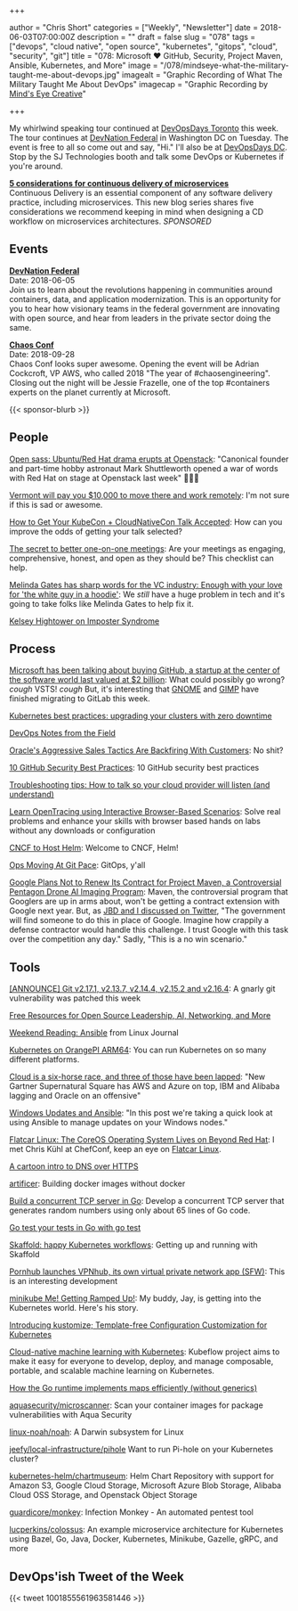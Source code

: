 +++

author = "Chris Short"
categories = ["Weekly", "Newsletter"]
date = 2018-06-03T07:00:00Z
description = ""
draft = false
slug = "078"
tags = ["devops", "cloud native", "open source", "kubernetes", "gitops", "cloud", "security", "git"]
title = "078: Microsoft ❤️ GitHub, Security, Project Maven, Ansible, Kubernetes, and More"
image = "/078/mindseye-what-the-military-taught-me-about-devops.jpg"
imagealt = "Graphic Recording of What The Military Taught Me About DevOps"
imagecap = "Graphic Recording by [Mind's Eye Creative](http://www.mindseyecreative.ca/)"

+++

My whirlwind speaking tour continued at [DevOpsDays Toronto](https://chrisshort.net/devopsdays-toronto-2018-what-the-military-taught-me-about-devops/) this week. The tour continues at [DevNation Federal](https://devnationfederal.org/) in Washington DC on Tuesday. The event is free to all so come out and say, "Hi." I'll also be at [DevOpsDays DC](https://www.devopsdays.org/events/2018-washington-dc/welcome/). Stop by the SJ Technologies booth and talk some DevOps or Kubernetes if you're around.

[**5 considerations for continuous delivery of microservices**](https://www.gocd.org/2018/04/25/five-considerations-continuous-delivery-microservices/?utm_campaign=cd_microservices&utm_medium=newsletter_ad&utm_source=devopsish&utm_content=cd_microservices_blog&utm_term=)  
Continuous Delivery is an essential component of any software delivery practice, including microservices. This new blog series shares five considerations we recommend keeping in mind when designing a CD workflow on microservices architectures. *SPONSORED*

## Events

[**DevNation Federal**](https://devnationfederal.org/)  
Date: 2018-06-05  
Join us to learn about the revolutions happening in communities around containers, data, and application modernization. This is an opportunity for you to hear how visionary teams in the federal government are innovating with open source, and hear from leaders in the private sector doing the same.

[**Chaos Conf**](https://chaosconf.splashthat.com/)  
Date: 2018-09-28  
Chaos Conf looks super awesome. Opening the event will be Adrian Cockcroft, VP AWS, who called 2018 "The year of #chaosengineering". Closing out the night will be Jessie Frazelle, one of the top #containers experts on the planet currently at Microsoft.

{{< sponsor-blurb >}}

## People

[Open sass: Ubuntu/Red Hat drama erupts at Openstack](https://www.computerworld.com.au/article/641672/open-sass-ubuntu-red-hat-drama-erupts-openstack/): "Canonical founder and part-time hobby astronaut Mark Shuttleworth opened a war of words with Red Hat on stage at Openstack last week" 🤭🤭🤭

[Vermont will pay you $10,000 to move there and work remotely](https://work.qz.com/1289727/vermont-will-pay-you-10000-to-move-there-and-work-remotely/): I'm not sure if this is sad or awesome.

[How to Get Your KubeCon + CloudNativeCon Talk Accepted](https://www.cncf.io/blog/2018/05/29/get-your-kubecon-talk-accepted/): How can you improve the odds of getting your talk selected?

[The secret to better one-on-one meetings](https://opensource.com/open-organization/18/5/open-one-on-one-meetings-guide): Are your meetings as engaging, comprehensive, honest, and open as they should be? This checklist can help.

[Melinda Gates has sharp words for the VC industry: Enough with your love for 'the white guy in a hoodie'](http://www.businessinsider.com/melinda-gates-has-sharp-words-for-the-vc-industry-2018-5): We *still* have a huge problem in tech and it's going to take folks like Melinda Gates to help fix it.

[Kelsey Hightower on Imposter Syndrome](http://communitypulse.io/24-imposter-syndrome/)


## Process

[Microsoft has been talking about buying GitHub, a startup at the center of the software world last valued at $2 billion](http://www.businessinsider.com/2-billion-startup-github-could-be-for-sale-microsoft-2018-5): What could possibly go wrong? *cough* VSTS! *cough* But, it's interesting that [GNOME](https://about.gitlab.com/2018/05/31/welcome-gnome-to-gitlab/) and [GIMP](https://www.gimp.org/news/2018/05/31/gimp-has-moved-to-gitlab/) have finished migrating to GitLab this week.

[Kubernetes best practices: upgrading your clusters with zero downtime](https://cloudplatform.googleblog.com/2018/06/Kubernetes-best-practices-upgrading-your-clusters-with-zero-downtime.html)

[DevOps Notes from the Field](https://labs.signalsciences.com/devops-notes-from-the-field)

[Oracle's Aggressive Sales Tactics Are Backfiring With Customers](https://www.theinformation.com/articles/oracles-aggressive-sales-tactics-are-backfiring-with-customers): No shit?

[10 GitHub Security Best Practices](https://snyk.io/blog/ten-git-hub-security-best-practices/): 10 GitHub security best practices

[Troubleshooting tips: How to talk so your cloud provider will listen (and understand)](https://cloudplatform.googleblog.com/2018/05/Troubleshooting-tips-How-to-talk-so-your-cloud-provider-will-listen-and-understand.html)

[Learn OpenTracing using Interactive Browser-Based Scenarios](https://www.katacoda.com/courses/opentracing): Solve real problems and enhance your skills with browser based hands on labs without any downloads or configuration

[CNCF to Host Helm](https://www.cncf.io/blog/2018/06/01/cncf-to-host-helm/): Welcome to CNCF, Helm!

[Ops Moving At Git Pace](https://medium.com/@jaydestro/ops-moving-at-git-pace-b731d4bc3441): GitOps, y'all

[Google Plans Not to Renew Its Contract for Project Maven, a Controversial Pentagon Drone AI Imaging Program](https://gizmodo.com/google-plans-not-to-renew-its-contract-for-project-mave-1826488620): Maven, the controversial program that Googlers are up in arms about, won't be getting a contract extension with Google next year. But, as [JBD and I discussed on Twitter](https://twitter.com/ChrisShort/status/996524634093817856), "The government will find someone to do this in place of Google. Imagine how crappily a defense contractor would handle this challenge. I trust Google with this task over the competition any day." Sadly, "This is a no win scenario."


## Tools

[[ANNOUNCE] Git v2.17.1, v2.13.7, v2.14.4, v2.15.2 and v2.16.4](https://marc.info/?l=git&m=152761328506724&w=2): A gnarly git vulnerability was patched this week

[Free Resources for Open Source Leadership, AI, Networking, and More](https://www.linux.com/blog/2018/6/free-resources-open-source-leadership-ai-networking-and-more)

[Weekend Reading: Ansible](https://www.linuxjournal.com/content/weekend-reading-ansible) from Linux Journal

[Kubernetes on OrangePI ARM64](https://tobru.ch/kubernetes-on-orangepi-arm64/): You can run Kubernetes on so many different platforms.

[Cloud is a six-horse race, and three of those have been lapped](https://www.theregister.co.uk/2018/05/29/gartner_2018_magic_quadrant_for_infrastructure_as_a_service/): "New Gartner Supernatural Square has AWS and Azure on top, IBM and Alibaba lagging and Oracle on an offensive"

[Windows Updates and Ansible](https://www.ansible.com/blog/windows-updates-and-ansible): "In this post we're taking a quick look at using Ansible to manage updates on your Windows nodes."

[Flatcar Linux: The CoreOS Operating System Lives on Beyond Red Hat](https://thenewstack.io/flatcar-linux-the-coreos-operating-system-lives-on-beyond-red-hat/): I met Chris Kühl at ChefConf, keep an eye on [Flatcar Linux](https://www.flatcar-linux.org/).

[A cartoon intro to DNS over HTTPS](https://hacks.mozilla.org/2018/05/a-cartoon-intro-to-dns-over-https/)

[artificer](https://www.justwatch.com/blog/post/announcing-artificer/): Building docker images without docker

[Build a concurrent TCP server in Go](https://opensource.com/article/18/5/building-concurrent-tcp-server-go): Develop a concurrent TCP server that generates random numbers using only about 65 lines of Go code.

[Go test your tests in Go with go test](https://deadbeef.me/2018/05/go-test)

[Skaffold: happy Kubernetes workflows](https://ahmet.im/blog/skaffold/): Getting up and running with Skaffold

[Pornhub launches VPNhub, its own virtual private network app (SFW)](https://venturebeat.com/2018/05/24/pornhub-launches-vpnhub-its-own-virtual-private-network-app/): This is an interesting development

[minikube Me! Getting Ramped Up!](https://medium.com/@jaydestro/minikube-me-getting-ramped-up-72436bcca1ea): My buddy, Jay, is getting into the Kubernetes world. Here's his story.

[Introducing kustomize; Template-free Configuration Customization for Kubernetes](https://kubernetes.io/blog/2018/05/29/introducing-kustomize-template-free-configuration-customization-for-kubernetes/)

[Cloud-native machine learning with Kubernetes](https://opensource.com/article/18/6/kubeflow): Kubeflow project aims to make it easy for everyone to develop, deploy, and manage composable, portable, and scalable machine learning on Kubernetes.

[How the Go runtime implements maps efficiently (without generics)](https://dave.cheney.net/2018/05/29/how-the-go-runtime-implements-maps-efficiently-without-generics)

[aquasecurity/microscanner](https://github.com/aquasecurity/microscanner): Scan your container images for package vulnerabilities with Aqua Security

[linux-noah/noah](https://github.com/linux-noah/noah): A Darwin subsystem for Linux

[jeefy/local-infrastructure/pihole](https://github.com/jeefy/local-infrastructure/tree/master/pihole) Want to run Pi-hole on your Kubernetes cluster?

[kubernetes-helm/chartmuseum](https://github.com/kubernetes-helm/chartmuseum): Helm Chart Repository with support for Amazon S3, Google Cloud Storage, Microsoft Azure Blob Storage, Alibaba Cloud OSS Storage, and Openstack Object Storage

[guardicore/monkey](https://github.com/guardicore/monkey): Infection Monkey - An automated pentest tool

[lucperkins/colossus](https://github.com/lucperkins/colossus): An example microservice architecture for Kubernetes using Bazel, Go, Java, Docker, Kubernetes, Minikube, Gazelle, gRPC, and more

## DevOps'ish Tweet of the Week

{{< tweet 1001855561963581446 >}}

